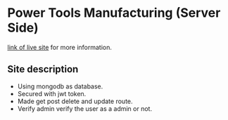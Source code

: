 # Power Tools Manufacturing (Server Side)


[link of live site](https://jazzy-ganache-79300c.netlify.app/) for more information.

## Site description

* Using mongodb as database.
* Secured with jwt token.
* Made get post delete and update route.
* Verify admin verify the user as a admin or not.
